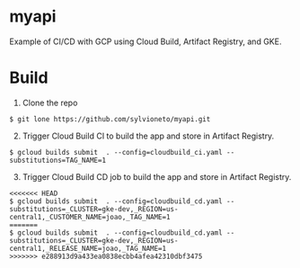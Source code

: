 # myapi
Example of CI/CD with GCP using Cloud Build, Artifact Registry, and GKE.

# Build

1. Clone the repo
```
$ git lone https://github.com/sylvioneto/myapi.git
```

2. Trigger Cloud Build CI to build the app and store in Artifact Registry.
```
$ gcloud builds submit  . --config=cloudbuild_ci.yaml --substitutions=TAG_NAME=1
```

3. Trigger Cloud Build CD job to build the app and store in Artifact Registry.
```
<<<<<<< HEAD
$ gcloud builds submit  . --config=cloudbuild_cd.yaml --substitutions=_CLUSTER=gke-dev,_REGION=us-central1,_CUSTOMER_NAME=joao,_TAG_NAME=1
=======
$ gcloud builds submit  . --config=cloudbuild_cd.yaml --substitutions=_CLUSTER=gke-dev,_REGION=us-central1,_RELEASE_NAME=joao,_TAG_NAME=1
>>>>>>> e288913d9a433ea0838ecbb4afea42310dbf3475
```

